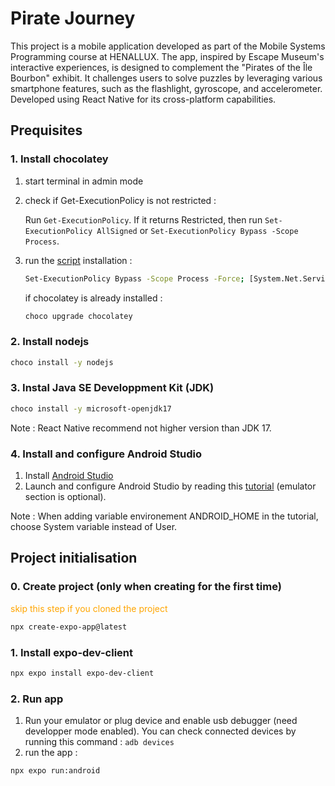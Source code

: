 # Pirate Journey

This project is a mobile application developed as part of the Mobile Systems Programming course at HENALLUX. The app, inspired by Escape Museum's interactive experiences, is designed to complement the "Pirates of the Île Bourbon" exhibit. It challenges users to solve puzzles by leveraging various smartphone features, such as the flashlight, gyroscope, and accelerometer. Developed using React Native for its cross-platform capabilities.

 ## Prequisites

 ### 1. Install chocolatey

 1. start terminal in admin mode
 2. check if Get-ExecutionPolicy is not restricted :

    Run ```Get-ExecutionPolicy```. If it returns Restricted, then run ```Set-ExecutionPolicy AllSigned``` or ```Set-ExecutionPolicy Bypass -Scope Process```.
 3. run the [script](https://community.chocolatey.org/install.ps1) installation :

    ```bash
    Set-ExecutionPolicy Bypass -Scope Process -Force; [System.Net.ServicePointManager]::SecurityProtocol = [System.Net.ServicePointManager]::SecurityProtocol -bor 3072; iex ((New-Object System.Net.WebClient).DownloadString('https://community.chocolatey.org/install.ps1'))
    ```

    if chocolatey is already installed :

    ```bash
    choco upgrade chocolatey
    ```

 ### 2. Install nodejs

 ```bash
 choco install -y nodejs
 ```

 ### 3. Instal Java SE Developpment Kit (JDK)

 ```bash
 choco install -y microsoft-openjdk17
 ```

  Note : React Native recommend not higher version than JDK 17.

 ### 4. Install and configure Android Studio

 1. Install [Android Studio](https://developer.android.com/studio?hl=fr)
 2. Launch and configure Android Studio by reading this [tutorial](https://docs.expo.dev/workflow/android-studio-emulator/) (emulator section is optional).
 
 Note : When adding variable environement ANDROID_HOME in the tutorial, choose System variable instead of User.

 ## Project initialisation

 ### 0. Create project (only when creating for the first time)
  <span style="color:orange;">skip this step if you cloned the project</span>

 ```bash
 npx create-expo-app@latest
 ```

 ### 1. Install expo-dev-client
 ```bash
 npx expo install expo-dev-client
 ```

 ### 2. Run app

 1. Run your emulator or plug device and enable usb debugger (need developper mode enabled). You can check connected devices by running this command :
   ```adb devices```
 2. run the app :
   ```bash
   npx expo run:android
   ```


